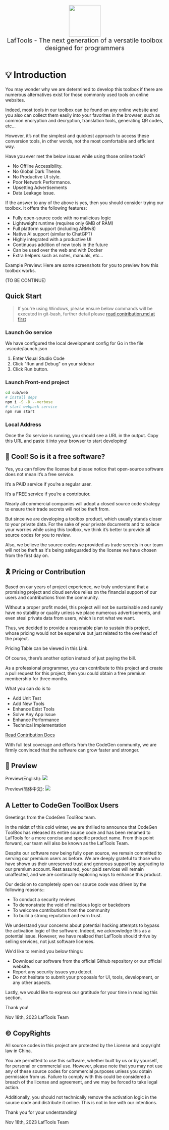 
<p align="center">
<img width="100" src="https://github.com/work7z/LafTools/blob/dev/sub/web/public/static/icon.png?raw=true"></img>
<br>
<span style="font-size:20px">LafTools - The next generation of a versatile toolbox designed for programmers
</span>
<br><br>
</p>

# 💡 Introduction 

You may wonder why we are determined to develop this toolbox if there are numerous alternatives exist for those commonly used tools on online websites.

Indeed, most tools in our toolbox can be found on any online website and you also can collect them easily into your favorites in the browser, such as common encryption and decryption, translation tools, generating QR codes, etc…  

However, it’s not the simplest and quickest approach to access these conversion tools, in other words, not the most comfortable and efficient way. 

Have you ever met the below issues while using those online tools?
- No Offline Accessibility.
- No Global Dark Theme.
- No Productive UI style.
- Poor Network Performance.
- Upsetting Advertisements
- Data Leakage Issue.

If the answer to any of the above is yes, then you should consider trying our toolbox. It offers the following features:
- Fully open-source code with no malicious logic
- Lightweight runtime (requires only 6MB of RAM)
- Full platform support (including ARMv8)
- Native AI support (similar to ChatGPT)
- Highly integrated with a productive UI
- Continuous addition of new tools in the future
- Can be used over the web and with Docker
- Extra helpers such as notes, manuals, etc...

Example Preview:
Here are some screenshots for you to preview how this toolbox works.

(TO BE CONTINUE)


## Quick Start 
> If you're using Windows, please ensure below commands will be executed in git-bash, further detail please [read contribution.md at first](CONTRIBUTION.md)

### Launch Go service
We have configured the local development config for Go in the file .vscode/launch.json
1. Enter Visual Studio Code    
2. Click "Run and Debug" on your sidebar  
3. Click Run button.

### Launch Front-end project
```bash
cd sub/web 
# install deps
npm i -S -D --verbose 
# start webpack service 
npm run start 
```

### Local Address  
Once the Go service is running, you should see a URL in the output. Copy this URL and paste it into your browser to start developing!





## 🙋 Cool! So is it a free software?

Yes, you can follow the license but please notice that open-source software does not mean it’s a free service. 

It’s a PAID service if you’re a regular user.  

It’s a FREE service if you’re a contributor.

Nearly all commercial companies will adopt a closed source code strategy to ensure their trade secrets will not be theft from. 

But since we are developing a toolbox product, which usually stands closer to your private data. For the sake of your private documents and to solace your worries while using this toolbox,  we think it’s better to provide all source codes for you to review.

Also, we believe the source codes we provided as trade secrets in our team will not be theft as it's being safeguarded by the license we have chosen from the first day on.

## 🎗 Pricing or Contribution

Based on our years of project experience, we truly understand that a promising project and cloud service relies on the financial support of our users and contributions from the community.

Without a proper profit model, this project will not be sustainable and surely have no stability or quality unless we place numerous advertisements, and even steal private data from users, which is not what we want.

Thus, we decided to provide a reasonable plan to sustain this project, whose pricing would not be expensive but just related to the overhead of the project.   

Pricing Table can be viewed in this Link.

Of course, there’s another option instead of just paying the bill. 

As a professional programmer, you can contribute to this project and create a pull request for this project, then you could obtain a free premium membership for three months.

What you can do is to
- Add Unit Test
- Add New Tools
- Enhance Exist Tools
- Solve Any App Issue  
- Enhance Performance		
- Technical Implementation

[Read Contribution Docs](CONTRIBUTION.md)

With full test coverage and efforts from the CodeGen community, we are firmly convinced that the software can grow faster and stronger. 


## 🌠 Preview

Preview(English):
![](https://github.com/work7z/LafTools/blob/dev/dev-source/img-preview-en.png?raw=true)

Preview(简体中文):
![](https://github.com/work7z/LafTools/blob/dev/dev-source/img-preview.png?raw=true)



## A Letter to CodeGen ToolBox Users  
Greetings from the CodeGen ToolBox team. 

In the midst of this cold winter, we are thrilled to announce that CodeGen ToolBox has released its entire source code and has been renamed to LafTools for a more concise and specific product name. From this point forward, our team will also be known as the LafTools Team.  

Despite our software now being fully open source, we remain committed to serving our premium users as before. We are deeply grateful to those who have shown us their unreserved trust and generous support by upgrading to our premium account. Rest assured, your paid services will remain unaffected, and we are continually exploring ways to enhance this product.  

Our decision to completely open our source code was driven by the following reasons::   
- To conduct a security reviews 
- To demonstrate the void of malicious logic or backdoors  
- To welcome contributions from the community 
- To build a strong reputation and earn trust.  

We understand your concerns about potential hacking attempts to bypass the activation logic of the software. Indeed, we acknowledge this as a potential issue. However, we have realized that LafTools should thrive by selling services, not just software licenses.

We'd like to remind you below things: 
- Download our software from the official Github repository or our official website.
- Report any security issues you detect.
- Do not hesitate to submit your proposals for UI, tools, development, or any other aspects.

Lastly, we would like to express our gratitude for your time in reading this section.

Thank you!


Nov 18th, 2023
LafTools Team


## © CopyRights
All source codes in this project are protected by the License and copyright law in China.

You are permitted to use this software, whether built by us or by yourself, for personal or commercial use. However, please note that you may not use any of these source codes for commercial purposes unless you obtain permission from us. Failure to comply with this could be considered a breach of the license and agreement, and we may be forced to take legal action.

Additionally, you should not technically remove the activation logic in the source code and distribute it online. This is not in line with our intentions.

Thank you for your understanding!

Nov 18th, 2023
LafTools Team